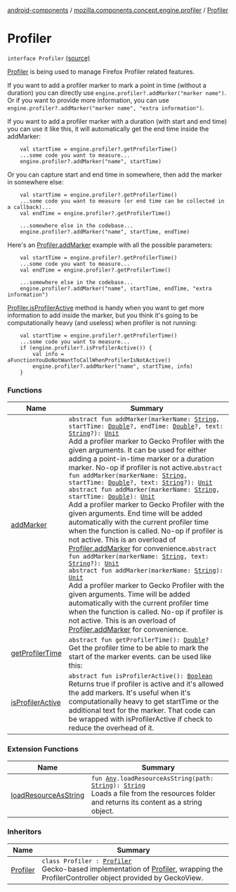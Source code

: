[android-components](../../index.md) / [mozilla.components.concept.engine.profiler](../index.md) / [Profiler](./index.md)

# Profiler

`interface Profiler` [(source)](https://github.com/mozilla-mobile/android-components/blob/master/components/concept/engine/src/main/java/mozilla/components/concept/engine/profiler/Profiler.kt#L55)

[Profiler](./index.md) is being used to manage Firefox Profiler related features.

If you want to add a profiler marker to mark a point in time (without a duration)
you can directly use `engine.profiler?.addMarker("marker name")`.
Or if you want to provide more information, you can use
`engine.profiler?.addMarker("marker name", "extra information")`.

If you want to add a profiler marker with a duration (with start and end time)
you can use it like this, it will automatically get the end time inside the addMarker:

```
    val startTime = engine.profiler?.getProfilerTime()
    ...some code you want to measure...
    engine.profiler?.addMarker("name", startTime)
```

Or you can capture start and end time in somewhere, then add the marker in somewhere else:

```
    val startTime = engine.profiler?.getProfilerTime()
    ...some code you want to measure (or end time can be collected in a callback)...
    val endTime = engine.profiler?.getProfilerTime()

    ...somewhere else in the codebase...
    engine.profiler?.addMarker("name", startTime, endTime)
```

Here's an [Profiler.addMarker](add-marker.md) example with all the possible parameters:

```
    val startTime = engine.profiler?.getProfilerTime()
    ...some code you want to measure...
    val endTime = engine.profiler?.getProfilerTime()

    ...somewhere else in the codebase...
    engine.profiler?.addMarker("name", startTime, endTime, "extra information")
```

[Profiler.isProfilerActive](is-profiler-active.md) method is handy when you want to get more information to
add inside the marker, but you think it's going to be computationally heavy (and useless)
when profiler is not running:

```
    val startTime = engine.profiler?.getProfilerTime()
    ...some code you want to measure...
    if (engine.profiler?.isProfilerActive()) {
        val info = aFunctionYouDoNotWantToCallWhenProfilerIsNotActive()
        engine.profiler?.addMarker("name", startTime, info)
    }
```

### Functions

| Name | Summary |
|---|---|
| [addMarker](add-marker.md) | `abstract fun addMarker(markerName: `[`String`](https://kotlinlang.org/api/latest/jvm/stdlib/kotlin/-string/index.html)`, startTime: `[`Double`](https://kotlinlang.org/api/latest/jvm/stdlib/kotlin/-double/index.html)`?, endTime: `[`Double`](https://kotlinlang.org/api/latest/jvm/stdlib/kotlin/-double/index.html)`?, text: `[`String`](https://kotlinlang.org/api/latest/jvm/stdlib/kotlin/-string/index.html)`?): `[`Unit`](https://kotlinlang.org/api/latest/jvm/stdlib/kotlin/-unit/index.html)<br>Add a profiler marker to Gecko Profiler with the given arguments. It can be used for either adding a point-in-time marker or a duration marker. No-op if profiler is not active.`abstract fun addMarker(markerName: `[`String`](https://kotlinlang.org/api/latest/jvm/stdlib/kotlin/-string/index.html)`, startTime: `[`Double`](https://kotlinlang.org/api/latest/jvm/stdlib/kotlin/-double/index.html)`?, text: `[`String`](https://kotlinlang.org/api/latest/jvm/stdlib/kotlin/-string/index.html)`?): `[`Unit`](https://kotlinlang.org/api/latest/jvm/stdlib/kotlin/-unit/index.html)<br>`abstract fun addMarker(markerName: `[`String`](https://kotlinlang.org/api/latest/jvm/stdlib/kotlin/-string/index.html)`, startTime: `[`Double`](https://kotlinlang.org/api/latest/jvm/stdlib/kotlin/-double/index.html)`): `[`Unit`](https://kotlinlang.org/api/latest/jvm/stdlib/kotlin/-unit/index.html)<br>Add a profiler marker to Gecko Profiler with the given arguments. End time will be added automatically with the current profiler time when the function is called. No-op if profiler is not active. This is an overload of [Profiler.addMarker](add-marker.md) for convenience.`abstract fun addMarker(markerName: `[`String`](https://kotlinlang.org/api/latest/jvm/stdlib/kotlin/-string/index.html)`, text: `[`String`](https://kotlinlang.org/api/latest/jvm/stdlib/kotlin/-string/index.html)`?): `[`Unit`](https://kotlinlang.org/api/latest/jvm/stdlib/kotlin/-unit/index.html)<br>`abstract fun addMarker(markerName: `[`String`](https://kotlinlang.org/api/latest/jvm/stdlib/kotlin/-string/index.html)`): `[`Unit`](https://kotlinlang.org/api/latest/jvm/stdlib/kotlin/-unit/index.html)<br>Add a profiler marker to Gecko Profiler with the given arguments. Time will be added automatically with the current profiler time when the function is called. No-op if profiler is not active. This is an overload of [Profiler.addMarker](add-marker.md) for convenience. |
| [getProfilerTime](get-profiler-time.md) | `abstract fun getProfilerTime(): `[`Double`](https://kotlinlang.org/api/latest/jvm/stdlib/kotlin/-double/index.html)`?`<br>Get the profiler time to be able to mark the start of the marker events. can be used like this: |
| [isProfilerActive](is-profiler-active.md) | `abstract fun isProfilerActive(): `[`Boolean`](https://kotlinlang.org/api/latest/jvm/stdlib/kotlin/-boolean/index.html)<br>Returns true if profiler is active and it's allowed the add markers. It's useful when it's computationally heavy to get startTime or the additional text for the marker. That code can be wrapped with isProfilerActive if check to reduce the overhead of it. |

### Extension Functions

| Name | Summary |
|---|---|
| [loadResourceAsString](../../mozilla.components.support.test.file/kotlin.-any/load-resource-as-string.md) | `fun `[`Any`](https://kotlinlang.org/api/latest/jvm/stdlib/kotlin/-any/index.html)`.loadResourceAsString(path: `[`String`](https://kotlinlang.org/api/latest/jvm/stdlib/kotlin/-string/index.html)`): `[`String`](https://kotlinlang.org/api/latest/jvm/stdlib/kotlin/-string/index.html)<br>Loads a file from the resources folder and returns its content as a string object. |

### Inheritors

| Name | Summary |
|---|---|
| [Profiler](../../mozilla.components.browser.engine.gecko.profiler/-profiler/index.md) | `class Profiler : `[`Profiler`](./index.md)<br>Gecko-based implementation of [Profiler](./index.md), wrapping the ProfilerController object provided by GeckoView. |

